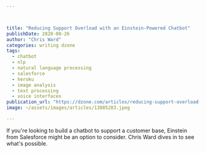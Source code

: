 ```yaml
---



title: "Reducing Support Overload with an Einstein-Powered Chatbot"
publishDate: 2020-08-26
author: "Chris Ward"
categories: writing dzone
tags: 
  - chatbot
  - nlp
  - natural language processing
  - salesforce
  - heroku
  - image analysis
  - text processing
  - voice interfaces
publication_url: "https://dzone.com/articles/reducing-support-overload-with-an-einstein-powered"
image: ~/assets/images/articles/13885283.jpeg

---
```

If you're looking to build a chatbot to support a customer base, Einstein from Salesforce might be an option to consider. Chris Ward dives in to see what's possible.

